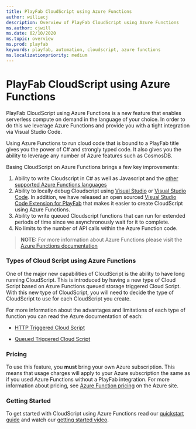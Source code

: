```yaml
---
title: PlayFab CloudScript using Azure Functions
author: williacj
description: Overview of PlayFab CloudScript using Azure Functions
ms.author: cjwill
ms.date: 02/10/2020
ms.topic: overview
ms.prod: playfab
keywords: playfab, automation, cloudscript, azure functions
ms.localizationpriority: medium
---
```

# PlayFab CloudScript using Azure Functions

PlayFab CloudScript using Azure Functions is a new feature that enables serverless compute on demand in the language of your choice.  In order to do this we leverage Azure Functions and provide you with a tight integration via Visual Studio Code.  

Using Azure Functions to run cloud code that is bound to a PlayFab title gives you the power of C# and strongly typed code. It also gives you the ability to leverage any number of Azure features such as CosmosDB.

Basing CloudScript on Azure Functions brings a few key improvements:

1)    Ability to write Cloudscript in C# as well as Javascript and the [other supported Azure Functions languages](/azure/azure-functions/supported-languages)
2)    Ability to locally debug Cloudscript using [Visual Studio](https://visualstudio.microsoft.com/) or [Visual Studio Code](https://code.visualstudio.com/).  In addition, we have released an open sourced [Visual Studio Code Extension for PlayFab](https://github.com/PlayFab/vscode-playfab-explorer) that makes it easier to create CloudScript using Azure Functions.
3)    Ability to write queued Cloudscript functions that can run for extended periods of time since we asynchronously wait for it to complete.
4)  No limits to the number of API calls within the Azure Function code.  

>**NOTE:** For more information about Azure Functions please visit the [Azure Functions documentation](/azure/azure-functions/)

### Types of Cloud Script using Azure Functions
One of the major new capabilities of CloudScript is the ability to have long running CloudScript.  This is introduced by having a new type of Cloud Script based on Azure Functions queued storage triggered Cloud Script.  With this new type of CloudScript, you will need to decide the type of CloudScript to use for each CloudScript you create. 

For more information about the advantages and limitations of each type of function you can read the Azure documentation of each:
* [HTTP Triggered Cloud Script](/azure/azure-functions/functions-bindings-http-webhook?tabs=csharp)

* [Queued Triggered Cloud Script](/azure/azure-functions/functions-bindings-storage-queue)



### Pricing

To use this feature, you **must** bring your own Azure subscription. This means that usage charges will apply to your Azure subscription the same as if you used Azure Functions without a PlayFab integration. For more information about pricing, see [Azure Function pricing](https://azure.microsoft.com/pricing/details/functions/) on the Azure site.

### Getting Started
To get started with CloudScript using Azure Functions read our [quickstart guide](quickstart.md) and watch our [getting started video](https://youtu.be/apQbkDn1lNo).
